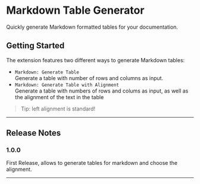 # Markdown Table Generator

Quickly generate Markdown formatted tables for your documentation.

## Getting Started

The extension features two different ways to generate Markdown tables:

* `Markdown: Generate Table`  
Generate a table with number of rows and columns as input.
* `Markdown: Generate Table with Alignment`  
Generate a table with numbers of rows and colums as input, as well as the alignment of the text in the table




> Tip: left alignment is standard!


-------------

## Release Notes

### 1.0.0

First Release, allows to generate tables for markdown and choose the alignment.

-------------


